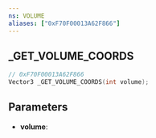 ```yaml
---
ns: VOLUME
aliases: ["0xF70F00013A62F866"]
---
```

## _GET_VOLUME_COORDS

```c
// 0xF70F00013A62F866
Vector3 _GET_VOLUME_COORDS(int volume);
```

## Parameters
* **volume**:

